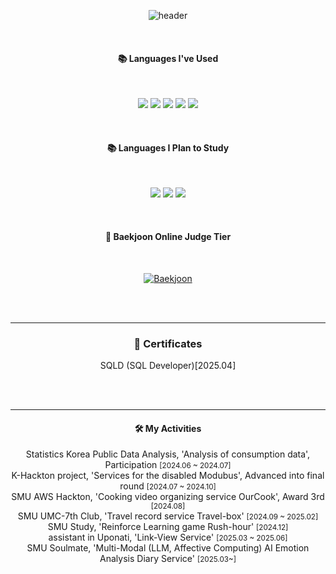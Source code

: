 <div align="center"> 
  
![header](https://capsule-render.vercel.app/api?type=waving&height=150&section=header&text=danial01&fontColor=AAD1E7&fontSize=70&animation=fadeIn&fontAlignY=55)

<br/>

#### 📚 Languages ​​I've Used

<br/>

<p>
<img src="https://img.shields.io/badge/AWS-232F3E?style=for-the-badge&logo=amazonaws&logoColor=white">
<img src="https://img.shields.io/badge/docker-%230db7ed.svg?style=for-the-badge&logo=docker&logoColor=white"> 
<img src="https://img.shields.io/badge/Python-3776AB?style=for-the-badge&logo=Python&logoColor=white">  
<img src="https://img.shields.io/badge/NestJS-e0234e?style=for-the-badge&logo=nestjs&logoColor=white">
<img src="https://img.shields.io/badge/MySQL-00000F?style=for-the-badge&logo=mysql&logoColor=white">
</p>

<br/>

#### 📚 Languages I Plan to Study

<br/>

<p>
<img src="https://img.shields.io/badge/PostgreSQL-316192?style=for-the-badge&logo=postgresql&logoColor=white">
<img src="https://img.shields.io/badge/Spring-6DB33F?style=for-the-badge&logo=spring&logoColor=white">
<img src="https://img.shields.io/badge/Oracle-F80000?style=for-the-badge&logo=oracle&logoColor=white">
</p>

<br/>

#### 🏅 Baekjoon Online Judge Tier

<br/>

[![Baekjoon](http://mazassumnida.wtf/api/generate_badge?boj=superhoneybee)](https://solved.ac/superhoneybee)

<br/><br/>

---

### 📄 Certificates

<div style="text-align: center;">
  <ul style="list-style-type: none; padding: 0;">
    SQLD (SQL Developer)[2025.04] <br/>
  </ul>
</div>

<br/><br/>

---

<h4>🛠 My Activities</h4>

<div style="text-align: center;">
  <ul style="list-style-type: none; padding: 0;">
    Statistics Korea Public Data Analysis, 'Analysis of consumption data', Participation <small>[2024.06 ~ 2024.07]</small><br/>
    K-Hackton project, 'Services for the disabled Modubus', Advanced into final round <small>[2024.07 ~ 2024.10]</small><br/>
    SMU AWS Hackton, 'Cooking video organizing service OurCook', Award 3rd <small>[2024.08]</small><br/>
    SMU UMC-7th Club, 'Travel record service Travel-box' <small>[2024.09 ~ 2025.02]</small><br/>
    SMU Study, 'Reinforce Learning game Rush-hour' <small>[2024.12]</small><br/>
    assistant in Uponati, 'Link-View Service' <small>[2025.03 ~ 2025.06]</small><br/>
    SMU Soulmate, 'Multi-Modal (LLM, Affective Computing) AI Emotion Analysis Diary Service' <small>[2025.03~]</small><br/>
  </ul>
</div>

<br/><br/>
</div>
